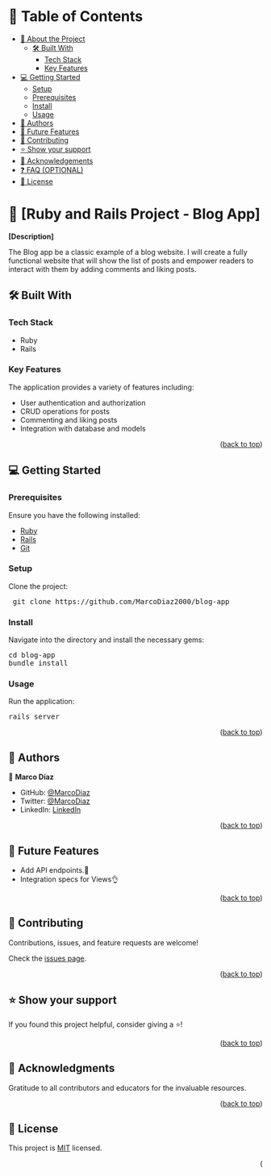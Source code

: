 <a name="readme-top"></a>

# 📗 Table of Contents

- [📖 About the Project](#about-project)
  - [🛠 Built With](#built-with)
    - [Tech Stack](#tech-stack)
    - [Key Features](#key-features)
- [💻 Getting Started](#getting-started)
  - [Setup](#setup)
  - [Prerequisites](#prerequisites)
  - [Install](#install)
  - [Usage](#usage)
- [👥 Authors](#authors)
- [🔭 Future Features](#future-features)
- [🤝 Contributing](#contributing)
- [⭐️ Show your support](#support)
- [🙏 Acknowledgements](#acknowledgements)
- [❓ FAQ (OPTIONAL)](#faq)
- [📝 License](#license)

# 📖 [Ruby and Rails Project - Blog App] <a name="about-project"></a>

**[Description]**

The Blog app be a classic example of a blog website. I will create a fully functional website that will show the list of posts and empower readers to interact with them by adding comments and liking posts. 

## 🛠 Built With <a name="built-with"></a>

### Tech Stack <a name="tech-stack"></a>

- Ruby
- Rails

### Key Features <a name="key-features"></a>

The application provides a variety of features including:

- User authentication and authorization
- CRUD operations for posts
- Commenting and liking posts
- Integration with database and models

<p align="right">(<a href="#readme-top">back to top</a>)</p>


## 💻 Getting Started <a name="getting-started"></a>

### Prerequisites

Ensure you have the following installed:

- [Ruby](https://www.ruby-lang.org/en/)
- [Rails](https://rubyonrails.org/)
- [Git](https://git-scm.com/downloads)

### Setup

Clone the project:

<pre> git clone https://github.com/MarcoDiaz2000/blog-app </pre>

### Install

Navigate into the directory and install the necessary gems:

<pre>
cd blog-app
bundle install
</pre>

### Usage

Run the application:

<pre>
rails server
</pre>

<p align="right">(<a href="#readme-top">back to top</a>)</p>

## 👥 Authors <a name="authors"></a>

👤 **Marco Díaz**

- GitHub: [@MarcoDiaz](https://github.com/MarcoDiaz2000)
- Twitter: [@MarcoDiaz](https://twitter.com/MarcoDi70620847)
- LinkedIn: [LinkedIn](https://www.linkedin.com/in/marco-diaz-0876a7268/)

<p align="right">(<a href="#readme-top">back to top</a>)</p>

<!-- CONTRIBUTING -->

 ## 🔭 Future Features <a name="future-features"></a>

- Add API endpoints.🚀
-  Integration specs for Views👌

<p align="right">(<a href="#readme-top">back to top</a>)</p>


## 🤝 Contributing <a name="contributing"></a>

Contributions, issues, and feature requests are welcome!

Check the [issues page](../../issues/).

<p align="right">(<a href="#readme-top">back to top</a>)</p>

<!-- SUPPORT -->

## ⭐️ Show your support <a name="support"></a>

If you found this project helpful, consider giving a ⭐️!

<p align="right">(<a href="#readme-top">back to top</a>)</p>

<!-- ACKNOWLEDGEMENTS -->

## 🙏 Acknowledgments <a name="acknowledgements"></a>

Gratitude to all contributors and educators for the invaluable resources.

<p align="right">(<a href="#readme-top">back to top</a>)</p>

<!-- LICENSE -->

## 📝 License <a name="license"></a>

This project is [MIT](./LICENSE) licensed.

<p align="right">(<a href="#read
